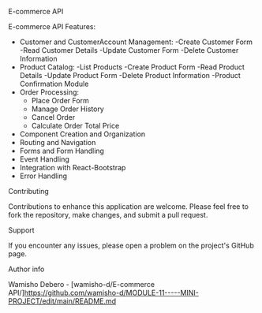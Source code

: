 E-commerce API

E-commerce API Features:
  - Customer and CustomerAccount Management:
    -Create Customer Form
    -Read Customer Details
    -Update Customer Form
    -Delete Customer Information
  - Product Catalog:
   -List Products
   -Create Product Form
   -Read Product Details
   -Update Product Form
   -Delete Product Information
   -Product Confirmation Module
- Order Processing:
  - Place Order Form
  - Manage Order History
  - Cancel Order
  - Calculate Order Total Price
- Component Creation and Organization
- Routing and Navigation
- Forms and Form Handling
- Event Handling
- Integration with React-Bootstrap
- Error Handling
 
Contributing

Contributions to enhance this application are welcome. Please feel free to fork the repository, make changes, and submit a pull request.

Support

If you encounter any issues, please open a problem on the project's GitHub page.

Author info

Wamisho Debero - [wamisho-d/E-commerce API/]https://github.com/wamisho-d/MODULE-11-----MINI-PROJECT/edit/main/README.md

 
